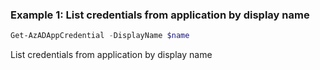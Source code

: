 ### Example 1: List credentials from application by display name
```powershell
Get-AzADAppCredential -DisplayName $name
```

List credentials from application by display name